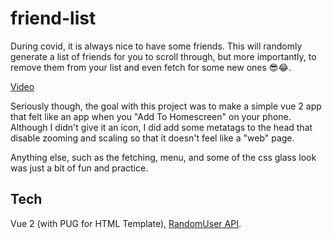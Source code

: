 # friend-list

During covid, it is always nice to have some friends.
This will randomly generate a list of friends for you to scroll through, but more importantly, to remove them from your list and even fetch for some new ones 😎😂.

[Video](https://www.youtube.com/watch?v=aAajPQu9y2M)

Seriously though, the goal with this project was to make a simple vue 2 app that felt like an app when you "Add To Homescreen" on your phone. Although I didn't give it an icon, I did add some metatags to the head that disable zooming and scaling so that it doesn't feel like a "web" page. 

Anything else, such as the fetching, menu, and some of the css glass look was just a bit of fun and practice. 

## Tech

Vue 2 (with PUG for HTML Template), [RandomUser API](https://randomuser.me/).
